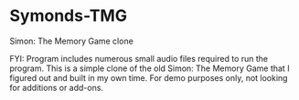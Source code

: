# Symonds-TMG
Simon: The Memory Game clone

FYI: Program includes numerous small audio files required to run the program. 
This is a simple clone of the old Simon: The Memory Game that I figured out and built in my own time. 
For demo purposes only, not looking for additions or add-ons. 
